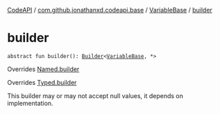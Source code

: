 [CodeAPI](../../index.md) / [com.github.jonathanxd.codeapi.base](../index.md) / [VariableBase](index.md) / [builder](.)

# builder

`abstract fun builder(): `[`Builder`](-builder/index.md)`<`[`VariableBase`](index.md)`, *>`

Overrides [Named.builder](../-named/builder.md)

Overrides [Typed.builder](../-typed/builder.md)

This builder may or may not accept null values, it depends on implementation.

